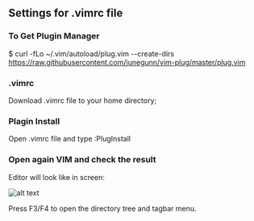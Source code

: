 ## Settings for .vimrc file

### To Get Plugin Manager
$ curl -fLo ~/.vim/autoload/plug.vim --create-dirs https://raw.githubusercontent.com/junegunn/vim-plug/master/plug.vim

### .vimrc
Download .vimrc file to your home directory;

### Plagin Install
Open .vimrc file and type :PlugInstall

### Open again VIM and check the result
Editor will look like in screen:

![alt text](https://github.com/AndreyZemskov/Flask/blob/master/Screens/VIM.PNG)

Press F3/F4 to open the directory tree and tagbar menu.
